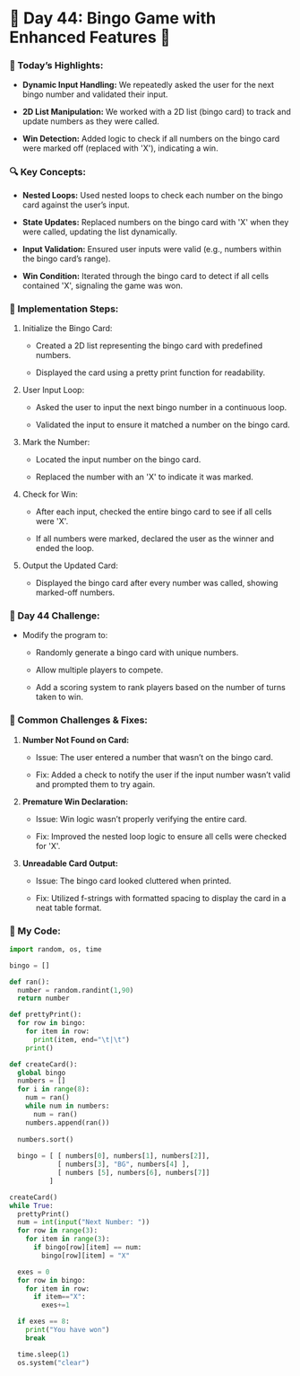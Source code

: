 # 🌟 Day 44: Bingo Game with Enhanced Features 🎲

### 🎉 Today’s Highlights:

* **Dynamic Input Handling:** We repeatedly asked the user for the next bingo number and validated their input.

* **2D List Manipulation:** We worked with a 2D list (bingo card) to track and update numbers as they were called.

* **Win Detection:** Added logic to check if all numbers on the bingo card were marked off (replaced with 'X'), indicating a win.

### 🔍 Key Concepts:

* **Nested Loops:** Used nested loops to check each number on the bingo card against the user’s input.

* **State Updates:** Replaced numbers on the bingo card with 'X' when they were called, updating the list dynamically.

* **Input Validation:** Ensured user inputs were valid (e.g., numbers within the bingo card’s range).

* **Win Condition:** Iterated through the bingo card to detect if all cells contained 'X', signaling the game was won.

### 🔧 Implementation Steps:

1. Initialize the Bingo Card:

     * Created a 2D list representing the bingo card with predefined numbers.

     * Displayed the card using a pretty print function for readability.

2. User Input Loop:

      * Asked the user to input the next bingo number in a continuous loop.

      * Validated the input to ensure it matched a number on the bingo card.

3. Mark the Number:

      * Located the input number on the bingo card.

      * Replaced the number with an 'X' to indicate it was marked.

4. Check for Win:

      * After each input, checked the entire bingo card to see if all cells were 'X'.

      * If all numbers were marked, declared the user as the winner and ended the loop.

5. Output the Updated Card:

      * Displayed the bingo card after every number was called, showing marked-off numbers.


### 💪 Day 44 Challenge:

* Modify the program to:

     * Randomly generate a bingo card with unique numbers.

     * Allow multiple players to compete.

     * Add a scoring system to rank players based on the number of turns taken to win.

### 💪 Common Challenges & Fixes:

1. **Number Not Found on Card:**

      * Issue: The user entered a number that wasn’t on the bingo card.

      * Fix: Added a check to notify the user if the input number wasn’t valid and prompted them to try again.

2. **Premature Win Declaration:**

      * Issue: Win logic wasn’t properly verifying the entire card.

      * Fix: Improved the nested loop logic to ensure all cells were checked for 'X'.

3. **Unreadable Card Output:**

      * Issue: The bingo card looked cluttered when printed.

      * Fix: Utilized f-strings with formatted spacing to display the card in a neat table format.

### 🔹 My Code:
```python
import random, os, time

bingo = []

def ran():
  number = random.randint(1,90)
  return number

def prettyPrint():
  for row in bingo:
    for item in row:
      print(item, end="\t|\t")
    print()

def createCard():
  global bingo
  numbers = []
  for i in range(8):
    num = ran()
    while num in numbers:
      num = ran()
    numbers.append(ran())
  
  numbers.sort()
  
  bingo = [ [ numbers[0], numbers[1], numbers[2]],
            [ numbers[3], "BG", numbers[4] ],
            [ numbers [5], numbers[6], numbers[7]]
          ]

createCard()
while True:
  prettyPrint()
  num = int(input("Next Number: "))
  for row in range(3):
    for item in range(3):
      if bingo[row][item] == num:
        bingo[row][item] = "X"

  exes = 0
  for row in bingo:
    for item in row:
      if item=="X":
        exes+=1

  if exes == 8:
    print("You have won")
    break

  time.sleep(1)
  os.system("clear")


